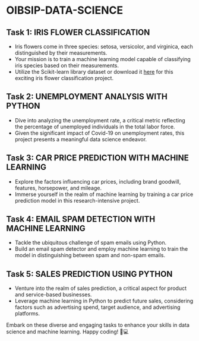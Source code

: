 # OIBSIP-DATA-SCIENCE

## Task 1: IRIS FLOWER CLASSIFICATION

- Iris flowers come in three species: setosa, versicolor, and virginica, each distinguished by their measurements.
- Your mission is to train a machine learning model capable of classifying iris species based on their measurements.
- Utilize the Scikit-learn library dataset or download it [here](dataset_link) for this exciting iris flower classification project.

## Task 2: UNEMPLOYMENT ANALYSIS WITH PYTHON

- Dive into analyzing the unemployment rate, a critical metric reflecting the percentage of unemployed individuals in the total labor force.
- Given the significant impact of Covid-19 on unemployment rates, this project presents a meaningful data science endeavor.

## Task 3: CAR PRICE PREDICTION WITH MACHINE LEARNING

- Explore the factors influencing car prices, including brand goodwill, features, horsepower, and mileage.
- Immerse yourself in the realm of machine learning by training a car price prediction model in this research-intensive project.

## Task 4: EMAIL SPAM DETECTION WITH MACHINE LEARNING

- Tackle the ubiquitous challenge of spam emails using Python.
- Build an email spam detector and employ machine learning to train the model in distinguishing between spam and non-spam emails.

## Task 5: SALES PREDICTION USING PYTHON

- Venture into the realm of sales prediction, a critical aspect for product and service-based businesses.
- Leverage machine learning in Python to predict future sales, considering factors such as advertising spend, target audience, and advertising platforms.


Embark on these diverse and engaging tasks to enhance your skills in data science and machine learning. Happy coding! 🚀💻
